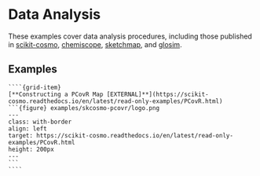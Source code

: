 # Data Analysis
These examples cover data analysis procedures, including those published in [scikit-cosmo](https://github.com/lab-cosmo/scikit-cosmo), [chemiscope](https://github.com/lab-cosmo/chemiscope), [sketchmap](https://github.com/lab-cosmo/sketchmap), and [glosim](https://github.com/lab-cosmo/glosim).


## Examples
`````{grid}
````{grid-item}
[**Constructing a PCovR Map [EXTERNAL]**](https://scikit-cosmo.readthedocs.io/en/latest/read-only-examples/PCovR.html)
```{figure} examples/skcosmo-pcovr/logo.png
---
class: with-border
align: left
target: https://scikit-cosmo.readthedocs.io/en/latest/read-only-examples/PCovR.html
height: 200px
---
```
````
`````
